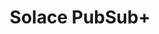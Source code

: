 ---
title: Solace PubSub+
categories:
  - message-broker
docs:
  - id: java
    url: https://java.testcontainers.org/modules/solace/
    maintainer: core
    example: |
      ```java
      var solaceContainer = new SolaceContainer(DockerImageName.parse("solace/solace-pubsub-standard:10.2"));
      solace.start();
      ```
description: |
  Solace PubSub+ is an event streaming, management and monitoring platform that gives you everything you need to design, deploy and manage an event-driven system. Stream events across hybrid, multi-cloud and IoT environments, quickly, reliably and securely. Manage your entire events ecosystem.
---
